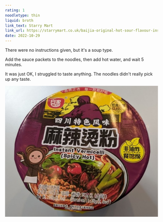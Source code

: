 ```yaml
---
rating: 1
noodletype: thin
liquid: broth
link_text: Starry Mart
link_url: https://starrymart.co.uk/baijia-original-hot-sour-flavour-instant-vermicelli-bowl-noodle-105g.html
date: 2022-10-29
---
```


There were no instructions given, but it's a soup type. 

Add the sauce packets to the noodles, then add hot water, and  wait 5 minutes. 

It was just OK, I struggled to taste anything. The noodles didn't really pick up any taste.  


![Baijia Instant Sweet Potato Vermicelli Hot Spicy Flavour](images/002.jpg)